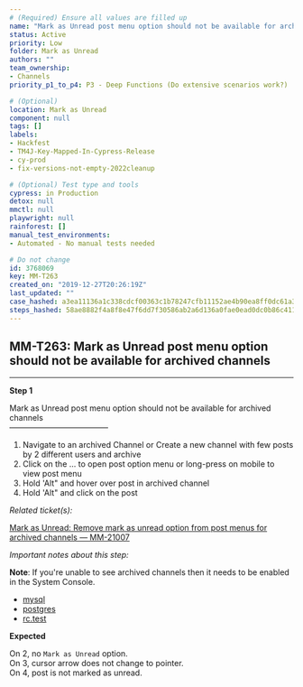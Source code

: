 ```yaml
---
# (Required) Ensure all values are filled up
name: "Mark as Unread post menu option should not be available for archived channels"
status: Active
priority: Low
folder: Mark as Unread
authors: ""
team_ownership: 
- Channels
priority_p1_to_p4: P3 - Deep Functions (Do extensive scenarios work?)

# (Optional)
location: Mark as Unread
component: null
tags: []
labels: 
- Hackfest
- TM4J-Key-Mapped-In-Cypress-Release
- cy-prod
- fix-versions-not-empty-2022cleanup

# (Optional) Test type and tools
cypress: in Production
detox: null
mmctl: null
playwright: null
rainforest: []
manual_test_environments: 
- Automated - No manual tests needed

# Do not change
id: 3768069
key: MM-T263
created_on: "2019-12-27T20:26:19Z"
last_updated: ""
case_hashed: a3ea11136a1c338cdcf00363c1b78247cfb11152ae4b90ea8ff0dc61a3cb5682863999ea86df5c1f4ad70b658ae2201e
steps_hashed: 58ae8882f4a8f8e47f6dd7f30586ab2a6d136a0fae0ead0dc0b86c41142f399ee75de03987bc5ceb5c74cce86e75ac04
---
```


<!-- (Auto-generated) Based on frontmatter's "key" and "name" -->

## MM-T263: Mark as Unread post menu option should not be available for archived channels

---

**Step 1**

Mark as Unread post menu option should not be available for archived channels\
–––––––––––––––––––––––––

1. Navigate to an archived Channel or Create a new channel with few posts by 2 different users and archive
2. Click on the ... to open post option menu or long-press on mobile to view post menu
3. Hold 'Alt" and hover over post in archived channel
4. Hold 'Alt" and click on the post

_Related ticket(s):_

[Mark as Unread: Remove mark as unread option from post menus for archived channels — MM-21007](https://mattermost.atlassian.net/browse/MM-21007)

_Important notes about this step:_

**Note**: If you're unable to see archived channels then it needs to be enabled in the System Console.

- [mysql](https://mysql.test.mattermost.com/admin_console/site_config/users_and_teams)
- [postgres](https://postgres.test.mattermost.com/admin_console/site_config/users_and_teams)
- [rc.test](https://rc.test.mattermost.com/admin_console/site_config/users_and_teams)

**Expected**

On 2, no `Mark as Unread` option.\
On 3, cursor arrow does not change to pointer.\
On 4, post is not marked as unread.

